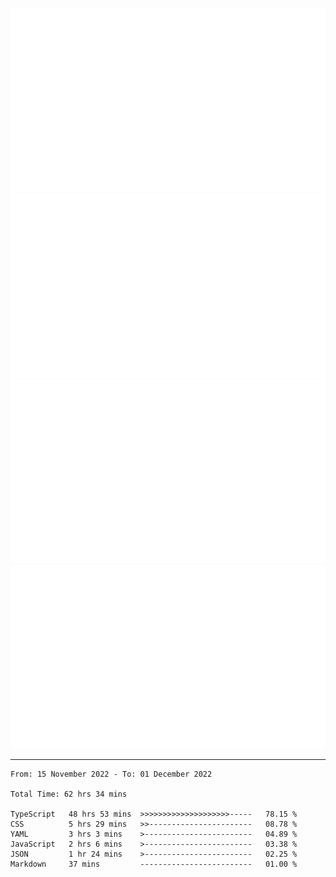 <div align="center">
  
  ![](https://raw.githubusercontent.com/iaizawa0623/github-stats/master/generated/overview.svg#gh-dark-mode-only)
  ![](https://raw.githubusercontent.com/iaizawa0623/github-stats/master/generated/overview.svg#gh-light-mode-only)
  ![](https://raw.githubusercontent.com/iaizawa0623/github-stats/master/generated/languages.svg#gh-dark-mode-only)
  ![](https://raw.githubusercontent.com/iaizawa0623/github-stats/master/generated/languages.svg#gh-light-mode-only)

</div>


<!-- <a href="https://github.com/anuraghazra/github-readme-stats">
  <img src="https://github-readme-stats.vercel.app/api?username=iaizawa0623&show_icons=true&count_private=true&theme=dracula&line_height=40" />
  <img src="https://github-readme-stats.vercel.app/api/top-langs/?username=iaizawa0623&count_private=true&theme=dracula" />
</a>
 -->
***

<!--START_SECTION:waka-->

```text
From: 15 November 2022 - To: 01 December 2022

Total Time: 62 hrs 34 mins

TypeScript   48 hrs 53 mins  >>>>>>>>>>>>>>>>>>>>-----   78.15 %
CSS          5 hrs 29 mins   >>-----------------------   08.78 %
YAML         3 hrs 3 mins    >------------------------   04.89 %
JavaScript   2 hrs 6 mins    >------------------------   03.38 %
JSON         1 hr 24 mins    >------------------------   02.25 %
Markdown     37 mins         -------------------------   01.00 %
```

<!--END_SECTION:waka-->
